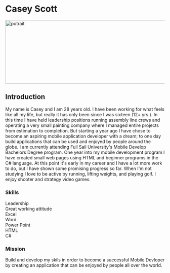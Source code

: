 
<html lang="en">
  <head>
  <meta charset="utf-8">
  <title>My Portfolio Summery</title>
  </head>
  <body>
    <h1>Casey Scott</h1>
    <p><img src="/Users/Casey/Downloads/americanflag.jpg" width="1200" height="200"
    alt="potrait" ></p> 
    <h2>Introduction</h2>
    <p>My name is Casey and I am 28 years old. I have been working for what feels like all my life, but really it has only been since I was sixteen (12+ yrs.). In this time I have held leadership positions running assembly line crews and operating a very small painting company where I managed entire projects from estimation to completion. But starting a year ago I have chose to become an aspiring mobile application developer with a dream; to one day build applications that can be used and enjoyed by people around the globe. I am currently attending Full Sail University's Mobile Develop Bachelors Degree program. One year into my mobile development program I have created small web pages using HTML and beginner programs in the C# language. At this point it's early in my career and I have a lot more work to do, but I have shown some promising progress so far. When I'm not studying I love to be active by running, lifting weights, and playing golf. I enjoy shooter and strategy video games. </p>
    <h3>Skills</h3>
    <p>Leadership<br>
    Great working attitude<br>
    Excel<br>
    Word<br>
    Power Point<br>
    HTML<br>
    C#<br>
        </p>
    <h3>Mission</h3>
    <p>Build and develop my skils in order to become a successful Mobile Devloper by creating an application that can be enjoyed by people all over the world.</p>
    
  </body>
</html>

